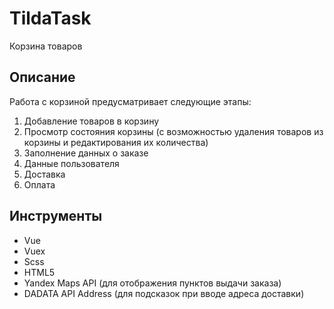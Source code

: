 # TildaTask
Корзина товаров
## Описание
Работа с корзиной предусматривает следующие этапы:
1. Добавление товаров в корзину
2. Просмотр состояния корзины (с возможностью удаления товаров из корзины и редактирования их количества)
3. Заполнение данных о заказе
4. Данные пользователя
5. Доставка
6. Оплата
## Инструменты
+ Vue
+ Vuex
+ Scss
+ HTML5
+ Yandex Maps API (для отображения пунктов выдачи заказа)
+ DADATA API Address (для подсказок при вводе адреса доставки)
